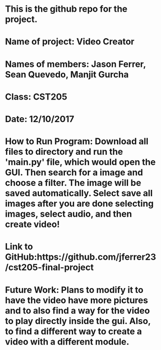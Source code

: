 <h1>This is the github repo for the project.</h1>
<h1>Name of project: Video Creator</h1>
<h1>Names of members: Jason Ferrer, Sean Quevedo, Manjit Gurcha</h1>
<h1>Class: CST205</h1>
<h1>Date: 12/10/2017</h1>
<h1>How to Run Program: Download all files to directory and run the 'main.py' file, which would open the GUI. Then search for a image and  choose a filter. The image will be saved automatically. Select save all images after you are done selecting images, select audio, and then create video!</h1>
<h1>Link to GitHub:https://github.com/jferrer23/cst205-final-project</h1>
<h1>Future Work: Plans to modify it to have the video have more pictures and to also find a way for the video to play directly inside the gui. Also, to find a different way to create a video with a different module.</h1>

